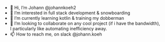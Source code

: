 - 👋 Hi, I’m Johann @johannkoeh2
- 👀 I’m interested in full stack development & snowboarding
- 🌱 I’m currently learning kotlin & training my dobberman 
- 💞️ I’m looking to collaborate on any cool project (if i have the bandwidth), I particularly like automating inefficiency away. 
- 📫 How to reach me, on slack @johann.koeh

<!---
johannkoeh2/johannkoeh2 is a ✨ special ✨ repository because its `README.md` (this file) appears on your GitHub profile.
You can click the Preview link to take a look at your changes.
--->
